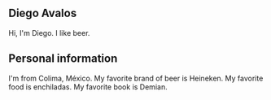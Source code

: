 ## Diego Avalos
Hi, I'm Diego.
I like beer.

## Personal information
I'm from Colima, México.
My favorite brand of beer is Heineken.
My favorite food is enchiladas.
My favorite book is Demian.